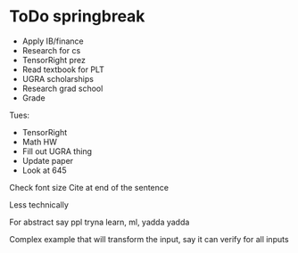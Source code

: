 # ToDo springbreak

- Apply IB/finance
- Research for cs
- TensorRight prez
- Read textbook for PLT
- UGRA scholarships
- Research grad school
- Grade 


Tues:
- TensorRight
- Math HW 
- Fill out UGRA thing
- Update paper
- Look at 645




Check font size
Cite at end of the sentence


Less technically


For abstract say ppl tryna learn, ml, yadda yadda



Complex example that will transform the input, say it can verify for all inputs